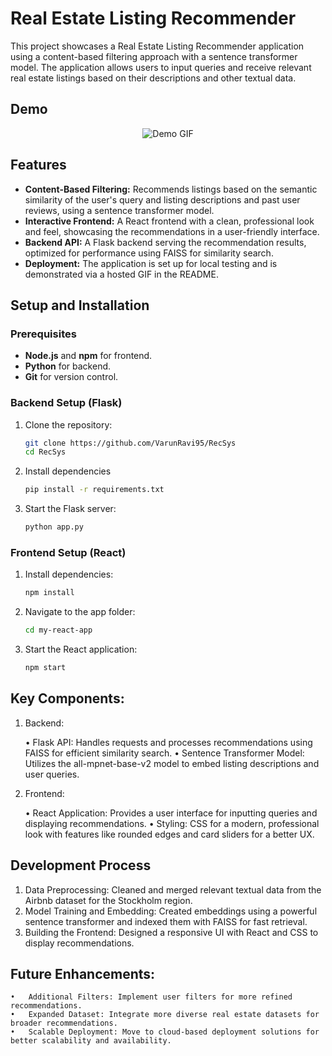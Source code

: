 # Real Estate Listing Recommender

This project showcases a Real Estate Listing Recommender application using a content-based filtering approach with a sentence transformer model. The application allows users to input queries and receive relevant real estate listings based on their descriptions and other textual data.

## Demo

<p align="center">
  <img src="./demo-gif.gif" alt="Demo GIF">
</p>

## Features

- **Content-Based Filtering:** Recommends listings based on the semantic similarity of the user's query and listing descriptions and past user reviews, using a sentence transformer model.
- **Interactive Frontend:** A React frontend with a clean, professional look and feel, showcasing the recommendations in a user-friendly interface.
- **Backend API:** A Flask backend serving the recommendation results, optimized for performance using FAISS for similarity search.
- **Deployment:** The application is set up for local testing and is demonstrated via a hosted GIF in the README.

## Setup and Installation

### Prerequisites

- **Node.js** and **npm** for frontend.
- **Python** for backend.
- **Git** for version control.

### Backend Setup (Flask)

1. Clone the repository:
   ```bash
   git clone https://github.com/VarunRavi95/RecSys
   cd RecSys

2. Install dependencies
   ```bash
   pip install -r requirements.txt

3. Start the Flask server:
   ```bash
   python app.py

### Frontend Setup (React)
   
1. Install dependencies:
   ```bash
   npm install

2. Navigate to the app folder:
   ```bash
   cd my-react-app

2. Start the React application:
   ```bash
   npm start

## Key Components: 


1. Backend:

	•	Flask API: Handles requests and processes recommendations using FAISS for efficient similarity search.
	•	Sentence Transformer Model: Utilizes the all-mpnet-base-v2 model to embed listing descriptions and user queries.

2. Frontend:

	•	React Application: Provides a user interface for inputting queries and displaying recommendations.
	•	Styling: CSS for a modern, professional look with features like rounded edges and card sliders for a better UX.

## Development Process

1.	Data Preprocessing: Cleaned and merged relevant textual data from the Airbnb dataset for the Stockholm region.
2.	Model Training and Embedding: Created embeddings using a powerful sentence transformer and indexed them with FAISS for fast retrieval.
3.	Building the Frontend: Designed a responsive UI with React and CSS to display recommendations.

## Future Enhancements: 

	•	Additional Filters: Implement user filters for more refined recommendations.
	•	Expanded Dataset: Integrate more diverse real estate datasets for broader recommendations.
	•	Scalable Deployment: Move to cloud-based deployment solutions for better scalability and availability.

